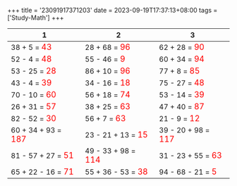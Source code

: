 +++ 
title = '23091917371203' 
date = 2023-09-19T17:37:13+08:00 
tags = ['Study-Math'] 
+++ 

1 | 2 | 3 
-- | -- | -- 
38 + 5 = <font color=red size=4>43</font> | 28 + 68 = <font color=red size=4>96</font> | 62 + 28 = <font color=red size=4>90</font> 
52 - 4 = <font color=red size=4>48</font> | 55 - 46 = <font color=red size=4>9</font> | 60 + 34 = <font color=red size=4>94</font> 
53 - 25 = <font color=red size=4>28</font> | 86 + 10 = <font color=red size=4>96</font> | 77 + 8 = <font color=red size=4>85</font> 
43 - 4 = <font color=red size=4>39</font> | 34 - 16 = <font color=red size=4>18</font> | 75 - 27 = <font color=red size=4>48</font> 
70 - 10 = <font color=red size=4>60</font> | 56 + 18 = <font color=red size=4>74</font> | 53 - 14 = <font color=red size=4>39</font> 
26 + 31 = <font color=red size=4>57</font> | 38 + 25 = <font color=red size=4>63</font> | 47 + 40 = <font color=red size=4>87</font> 
82 - 52 = <font color=red size=4>30</font> | 56 + 7 = <font color=red size=4>63</font> | 21 - 9 = <font color=red size=4>12</font> 
60 + 34 + 93 = <font color=red size=4>187</font> | 23 - 21 + 13 = <font color=red size=4>15</font> | 39 - 20 + 98 = <font color=red size=4>117</font> 
81 - 57 + 27 = <font color=red size=4>51</font> | 49 - 33 + 98 = <font color=red size=4>114</font> | 31 - 23 + 55 = <font color=red size=4>63</font> 
65 + 22 - 16 = <font color=red size=4>71</font> | 55 + 36 - 53 = <font color=red size=4>38</font> | 94 - 68 - 21 = <font color=red size=4>5</font> 

